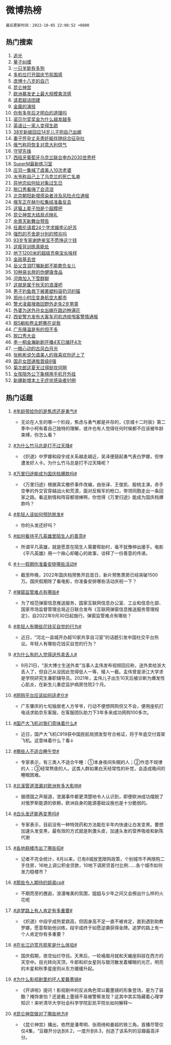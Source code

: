 # 微博热榜

`最后更新时间：2022-10-05 22:08:52 +0800`

## 热门搜索

1. [追光](https://m.weibo.cn/search?containerid=100103type%3D1%26t%3D10%26q%3D%23%E8%BF%BD%E5%85%89%23&stream_entry_id=51&isnewpage=1&extparam=seat%3D1%26filter_type%3Drealtimehot%26pos%3D0%26cate%3D10103%26dgr%3D0%26c_type%3D51%26display_time%3D1664978930%26pre_seqid%3D166497893086106503104&luicode=10000011&lfid=106003type%253D25%2526t%253D3%2526disable_hot%253D1%2526filter_type%253Drealtimehot)
1. [量子纠缠](https://m.weibo.cn/search?containerid=100103type%3D1%26t%3D10%26q%3D%23%E9%87%8F%E5%AD%90%E7%BA%A0%E7%BC%A0%23&stream_entry_id=31&isnewpage=1&extparam=seat%3D1%26filter_type%3Drealtimehot%26c_type%3D31%26cate%3D0%26flag%3D0%26realpos%3D1%26dgr%3D0%26pos%3D0%26q%3D%2523%25E9%2587%258F%25E5%25AD%2590%25E7%25BA%25A0%25E7%25BC%25A0%2523%26band_rank%3D1%26lcate%3D5001%26display_time%3D1664978930%26pre_seqid%3D166497893086106503104&luicode=10000011&lfid=106003type%253D25%2526t%253D3%2526disable_hot%253D1%2526filter_type%253Drealtimehot)
1. [一只羊能有多狗](https://m.weibo.cn/search?containerid=100103type%3D1%26t%3D10%26q%3D%23%E4%B8%80%E5%8F%AA%E7%BE%8A%E8%83%BD%E6%9C%89%E5%A4%9A%E7%8B%97%23&stream_entry_id=31&isnewpage=1&extparam=seat%3D1%26filter_type%3Drealtimehot%26c_type%3D31%26cate%3D0%26flag%3D16%26realpos%3D2%26dgr%3D0%26pos%3D1%26q%3D%2523%25E4%25B8%2580%25E5%258F%25AA%25E7%25BE%258A%25E8%2583%25BD%25E6%259C%2589%25E5%25A4%259A%25E7%258B%2597%2523%26band_rank%3D2%26lcate%3D5001%26display_time%3D1664978930%26pre_seqid%3D166497893086106503104&luicode=10000011&lfid=106003type%253D25%2526t%253D3%2526disable_hot%253D1%2526filter_type%253Drealtimehot)
1. [多机位打开国庆节氛围感](https://m.weibo.cn/search?containerid=100103type%3D1%26t%3D10%26q%3D%23%E5%A4%9A%E6%9C%BA%E4%BD%8D%E6%89%93%E5%BC%80%E5%9B%BD%E5%BA%86%E8%8A%82%E6%B0%9B%E5%9B%B4%E6%84%9F%23&stream_entry_id=31&isnewpage=1&extparam=seat%3D1%26filter_type%3Drealtimehot%26c_type%3D31%26cate%3D0%26flag%3D0%26realpos%3D3%26dgr%3D0%26pos%3D2%26q%3D%2523%25E5%25A4%259A%25E6%259C%25BA%25E4%25BD%258D%25E6%2589%2593%25E5%25BC%2580%25E5%259B%25BD%25E5%25BA%2586%25E8%258A%2582%25E6%25B0%259B%25E5%259B%25B4%25E6%2584%259F%2523%26band_rank%3D3%26lcate%3D5001%26display_time%3D1664978930%26pre_seqid%3D166497893086106503104&luicode=10000011&lfid=106003type%253D25%2526t%253D3%2526disable_hot%253D1%2526filter_type%253Drealtimehot)
1. [庞博十八岁的自己](https://m.weibo.cn/search?containerid=100103type%3D1%26t%3D10%26q%3D%23%E5%BA%9E%E5%8D%9A%E5%8D%81%E5%85%AB%E5%B2%81%E7%9A%84%E8%87%AA%E5%B7%B1%23&stream_entry_id=31&isnewpage=1&extparam=seat%3D1%26filter_type%3Drealtimehot%26c_type%3D31%26cate%3D0%26flag%3D1%26realpos%3D4%26dgr%3D0%26pos%3D3%26q%3D%2523%25E5%25BA%259E%25E5%258D%259A%25E5%258D%2581%25E5%2585%25AB%25E5%25B2%2581%25E7%259A%2584%25E8%2587%25AA%25E5%25B7%25B1%2523%26band_rank%3D4%26lcate%3D5001%26display_time%3D1664978930%26pre_seqid%3D166497893086106503104&luicode=10000011&lfid=106003type%253D25%2526t%253D3%2526disable_hot%253D1%2526filter_type%253Drealtimehot)
1. [昆仑神宫](https://m.weibo.cn/search?containerid=100103type%3D1%26t%3D10%26q%3D%E6%98%86%E4%BB%91%E7%A5%9E%E5%AE%AB&stream_entry_id=31&isnewpage=1&extparam=seat%3D1%26filter_type%3Drealtimehot%26c_type%3D31%26cate%3D0%26flag%3D1%26realpos%3D5%26dgr%3D0%26pos%3D4%26q%3D%25E6%2598%2586%25E4%25BB%2591%25E7%25A5%259E%25E5%25AE%25AB%26band_rank%3D5%26lcate%3D5001%26display_time%3D1664978930%26pre_seqid%3D166497893086106503104&luicode=10000011&lfid=106003type%253D25%2526t%253D3%2526disable_hot%253D1%2526filter_type%253Drealtimehot)
1. [欧洲暴发史上最大规模禽流感](https://m.weibo.cn/search?containerid=100103type%3D1%26t%3D10%26q%3D%23%E6%AC%A7%E6%B4%B2%E6%9A%B4%E5%8F%91%E5%8F%B2%E4%B8%8A%E6%9C%80%E5%A4%A7%E8%A7%84%E6%A8%A1%E7%A6%BD%E6%B5%81%E6%84%9F%23&stream_entry_id=31&isnewpage=1&extparam=seat%3D1%26filter_type%3Drealtimehot%26c_type%3D31%26cate%3D0%26flag%3D0%26realpos%3D6%26dgr%3D0%26pos%3D5%26q%3D%2523%25E6%25AC%25A7%25E6%25B4%25B2%25E6%259A%25B4%25E5%258F%2591%25E5%258F%25B2%25E4%25B8%258A%25E6%259C%2580%25E5%25A4%25A7%25E8%25A7%2584%25E6%25A8%25A1%25E7%25A6%25BD%25E6%25B5%2581%25E6%2584%259F%2523%26band_rank%3D6%26lcate%3D5001%26display_time%3D1664978930%26pre_seqid%3D166497893086106503104&luicode=10000011&lfid=106003type%253D25%2526t%253D3%2526disable_hot%253D1%2526filter_type%253Drealtimehot)
1. [请君超话团建](https://m.weibo.cn/search?containerid=100103type%3D1%26t%3D10%26q%3D%23%E8%AF%B7%E5%90%9B%E8%B6%85%E8%AF%9D%E5%9B%A2%E5%BB%BA%23&stream_entry_id=31&isnewpage=1&extparam=seat%3D1%26filter_type%3Drealtimehot%26c_type%3D31%26cate%3D0%26adid%3D167751%26dgr%3D0%26pos%3D6%26q%3D%2523%25E8%25AF%25B7%25E5%2590%259B%25E8%25B6%2585%25E8%25AF%259D%25E5%259B%25A2%25E5%25BB%25BA%2523%26band_rank%3D7%26lcate%3D5001%26display_time%3D1664978930%26pre_seqid%3D166497893086106503104&luicode=10000011&lfid=106003type%253D25%2526t%253D3%2526disable_hot%253D1%2526filter_type%253Drealtimehot)
1. [金晨的演技](https://m.weibo.cn/search?containerid=100103type%3D1%26t%3D10%26q%3D%23%E9%87%91%E6%99%A8%E7%9A%84%E6%BC%94%E6%8A%80%23&stream_entry_id=31&isnewpage=1&extparam=seat%3D1%26filter_type%3Drealtimehot%26c_type%3D31%26cate%3D0%26flag%3D0%26realpos%3D7%26dgr%3D0%26pos%3D7%26q%3D%2523%25E9%2587%2591%25E6%2599%25A8%25E7%259A%2584%25E6%25BC%2594%25E6%258A%2580%2523%26band_rank%3D7%26lcate%3D5001%26display_time%3D1664978930%26pre_seqid%3D166497893086106503104&luicode=10000011&lfid=106003type%253D25%2526t%253D3%2526disable_hot%253D1%2526filter_type%253Drealtimehot)
1. [你有多年后才明白的道理吗](https://m.weibo.cn/search?containerid=100103type%3D1%26t%3D10%26q%3D%23%E4%BD%A0%E6%9C%89%E5%A4%9A%E5%B9%B4%E5%90%8E%E6%89%8D%E6%98%8E%E7%99%BD%E7%9A%84%E9%81%93%E7%90%86%E5%90%97%23&stream_entry_id=31&isnewpage=1&extparam=seat%3D1%26filter_type%3Drealtimehot%26c_type%3D31%26cate%3D0%26flag%3D1%26realpos%3D8%26dgr%3D0%26pos%3D8%26q%3D%2523%25E4%25BD%25A0%25E6%259C%2589%25E5%25A4%259A%25E5%25B9%25B4%25E5%2590%258E%25E6%2589%258D%25E6%2598%258E%25E7%2599%25BD%25E7%259A%2584%25E9%2581%2593%25E7%2590%2586%25E5%2590%2597%2523%26band_rank%3D8%26lcate%3D5001%26display_time%3D1664978930%26pre_seqid%3D166497893086106503104&luicode=10000011&lfid=106003type%253D25%2526t%253D3%2526disable_hot%253D1%2526filter_type%253Drealtimehot)
1. [诺贝尔奖奖金为什么越发越多](https://m.weibo.cn/search?containerid=100103type%3D1%26t%3D10%26q%3D%23%E8%AF%BA%E8%B4%9D%E5%B0%94%E5%A5%96%E5%A5%96%E9%87%91%E4%B8%BA%E4%BB%80%E4%B9%88%E8%B6%8A%E5%8F%91%E8%B6%8A%E5%A4%9A%23&stream_entry_id=31&isnewpage=1&extparam=seat%3D1%26filter_type%3Drealtimehot%26c_type%3D31%26cate%3D0%26flag%3D0%26realpos%3D9%26dgr%3D0%26pos%3D9%26q%3D%2523%25E8%25AF%25BA%25E8%25B4%259D%25E5%25B0%2594%25E5%25A5%2596%25E5%25A5%2596%25E9%2587%2591%25E4%25B8%25BA%25E4%25BB%2580%25E4%25B9%2588%25E8%25B6%258A%25E5%258F%2591%25E8%25B6%258A%25E5%25A4%259A%2523%26band_rank%3D9%26lcate%3D5001%26display_time%3D1664978930%26pre_seqid%3D166497893086106503104&luicode=10000011&lfid=106003type%253D25%2526t%253D3%2526disable_hot%253D1%2526filter_type%253Drealtimehot)
1. [英语让一家人变得生疏](https://m.weibo.cn/search?containerid=100103type%3D1%26t%3D10%26q%3D%23%E8%8B%B1%E8%AF%AD%E8%AE%A9%E4%B8%80%E5%AE%B6%E4%BA%BA%E5%8F%98%E5%BE%97%E7%94%9F%E7%96%8F%23&stream_entry_id=31&isnewpage=1&extparam=seat%3D1%26filter_type%3Drealtimehot%26c_type%3D31%26cate%3D0%26flag%3D0%26realpos%3D10%26dgr%3D0%26pos%3D10%26q%3D%2523%25E8%258B%25B1%25E8%25AF%25AD%25E8%25AE%25A9%25E4%25B8%2580%25E5%25AE%25B6%25E4%25BA%25BA%25E5%258F%2598%25E5%25BE%2597%25E7%2594%259F%25E7%2596%258F%2523%26band_rank%3D10%26lcate%3D5001%26display_time%3D1664978930%26pre_seqid%3D166497893086106503104&luicode=10000011&lfid=106003type%253D25%2526t%253D3%2526disable_hot%253D1%2526filter_type%253Drealtimehot)
1. [38岁新娘回应14岁儿子抱自己出嫁](https://m.weibo.cn/search?containerid=100103type%3D1%26t%3D10%26q%3D%2338%E5%B2%81%E6%96%B0%E5%A8%98%E5%9B%9E%E5%BA%9414%E5%B2%81%E5%84%BF%E5%AD%90%E6%8A%B1%E8%87%AA%E5%B7%B1%E5%87%BA%E5%AB%81%23&stream_entry_id=31&isnewpage=1&extparam=seat%3D1%26filter_type%3Drealtimehot%26c_type%3D31%26cate%3D0%26flag%3D1%26realpos%3D11%26dgr%3D0%26pos%3D11%26q%3D%252338%25E5%25B2%2581%25E6%2596%25B0%25E5%25A8%2598%25E5%259B%259E%25E5%25BA%259414%25E5%25B2%2581%25E5%2584%25BF%25E5%25AD%2590%25E6%258A%25B1%25E8%2587%25AA%25E5%25B7%25B1%25E5%2587%25BA%25E5%25AB%2581%2523%26band_rank%3D11%26lcate%3D5001%26display_time%3D1664978930%26pre_seqid%3D166497893086106503104&luicode=10000011&lfid=106003type%253D25%2526t%253D3%2526disable_hot%253D1%2526filter_type%253Drealtimehot)
1. [妻子怀孕丈夫患妊娠伴随综合征孕吐](https://m.weibo.cn/search?containerid=100103type%3D1%26t%3D10%26q%3D%23%E5%A6%BB%E5%AD%90%E6%80%80%E5%AD%95%E4%B8%88%E5%A4%AB%E6%82%A3%E5%A6%8A%E5%A8%A0%E4%BC%B4%E9%9A%8F%E7%BB%BC%E5%90%88%E5%BE%81%E5%AD%95%E5%90%90%23&stream_entry_id=31&isnewpage=1&extparam=seat%3D1%26filter_type%3Drealtimehot%26c_type%3D31%26cate%3D0%26flag%3D0%26realpos%3D12%26dgr%3D0%26pos%3D12%26q%3D%2523%25E5%25A6%25BB%25E5%25AD%2590%25E6%2580%2580%25E5%25AD%2595%25E4%25B8%2588%25E5%25A4%25AB%25E6%2582%25A3%25E5%25A6%258A%25E5%25A8%25A0%25E4%25BC%25B4%25E9%259A%258F%25E7%25BB%25BC%25E5%2590%2588%25E5%25BE%2581%25E5%25AD%2595%25E5%2590%2590%2523%26band_rank%3D12%26lcate%3D5001%26display_time%3D1664978930%26pre_seqid%3D166497893086106503104&luicode=10000011&lfid=106003type%253D25%2526t%253D3%2526disable_hot%253D1%2526filter_type%253Drealtimehot)
1. [俄气称将恢复对意大利供气](https://m.weibo.cn/search?containerid=100103type%3D1%26t%3D10%26q%3D%23%E4%BF%84%E6%B0%94%E7%A7%B0%E5%B0%86%E6%81%A2%E5%A4%8D%E5%AF%B9%E6%84%8F%E5%A4%A7%E5%88%A9%E4%BE%9B%E6%B0%94%23&stream_entry_id=31&isnewpage=1&extparam=seat%3D1%26filter_type%3Drealtimehot%26c_type%3D31%26cate%3D0%26flag%3D1%26realpos%3D13%26dgr%3D0%26pos%3D13%26q%3D%2523%25E4%25BF%2584%25E6%25B0%2594%25E7%25A7%25B0%25E5%25B0%2586%25E6%2581%25A2%25E5%25A4%258D%25E5%25AF%25B9%25E6%2584%258F%25E5%25A4%25A7%25E5%2588%25A9%25E4%25BE%259B%25E6%25B0%2594%2523%26band_rank%3D13%26lcate%3D5001%26display_time%3D1664978930%26pre_seqid%3D166497893086106503104&luicode=10000011&lfid=106003type%253D25%2526t%253D3%2526disable_hot%253D1%2526filter_type%253Drealtimehot)
1. [守望先锋](https://m.weibo.cn/search?containerid=100103type%3D1%26t%3D10%26q%3D%23%E5%AE%88%E6%9C%9B%E5%85%88%E9%94%8B%23&stream_entry_id=31&isnewpage=1&extparam=seat%3D1%26filter_type%3Drealtimehot%26c_type%3D31%26cate%3D0%26flag%3D1%26realpos%3D14%26dgr%3D0%26pos%3D14%26q%3D%2523%25E5%25AE%2588%25E6%259C%259B%25E5%2585%2588%25E9%2594%258B%2523%26band_rank%3D14%26lcate%3D5001%26display_time%3D1664978930%26pre_seqid%3D166497893086106503104&luicode=10000011&lfid=106003type%253D25%2526t%253D3%2526disable_hot%253D1%2526filter_type%253Drealtimehot)
1. [西班牙葡萄牙乌克兰联合申办2030世界杯](https://m.weibo.cn/search?containerid=100103type%3D1%26t%3D10%26q%3D%23%E8%A5%BF%E7%8F%AD%E7%89%99%E8%91%A1%E8%90%84%E7%89%99%E4%B9%8C%E5%85%8B%E5%85%B0%E8%81%94%E5%90%88%E7%94%B3%E5%8A%9E2030%E4%B8%96%E7%95%8C%E6%9D%AF%23&stream_entry_id=31&isnewpage=1&extparam=seat%3D1%26filter_type%3Drealtimehot%26c_type%3D31%26cate%3D0%26flag%3D1%26realpos%3D15%26dgr%3D0%26pos%3D15%26q%3D%2523%25E8%25A5%25BF%25E7%258F%25AD%25E7%2589%2599%25E8%2591%25A1%25E8%2590%2584%25E7%2589%2599%25E4%25B9%258C%25E5%2585%258B%25E5%2585%25B0%25E8%2581%2594%25E5%2590%2588%25E7%2594%25B3%25E5%258A%259E2030%25E4%25B8%2596%25E7%2595%258C%25E6%259D%25AF%2523%26band_rank%3D15%26lcate%3D5001%26display_time%3D1664978930%26pre_seqid%3D166497893086106503104&luicode=10000011&lfid=106003type%253D25%2526t%253D3%2526disable_hot%253D1%2526filter_type%253Drealtimehot)
1. [SuperM最新练习室](https://m.weibo.cn/search?containerid=100103type%3D1%26t%3D10%26q%3D%23SuperM%E6%9C%80%E6%96%B0%E7%BB%83%E4%B9%A0%E5%AE%A4%23&stream_entry_id=31&isnewpage=1&extparam=seat%3D1%26filter_type%3Drealtimehot%26c_type%3D31%26cate%3D0%26flag%3D0%26realpos%3D16%26dgr%3D0%26pos%3D16%26q%3D%2523SuperM%25E6%259C%2580%25E6%2596%25B0%25E7%25BB%2583%25E4%25B9%25A0%25E5%25AE%25A4%2523%26band_rank%3D16%26lcate%3D5001%26display_time%3D1664978930%26pre_seqid%3D166497893086106503104&luicode=10000011&lfid=106003type%253D25%2526t%253D3%2526disable_hot%253D1%2526filter_type%253Drealtimehot)
1. [庄羽一集喊了虞美人10次老婆](https://m.weibo.cn/search?containerid=100103type%3D1%26t%3D10%26q%3D%23%E5%BA%84%E7%BE%BD%E4%B8%80%E9%9B%86%E5%96%8A%E4%BA%86%E8%99%9E%E7%BE%8E%E4%BA%BA10%E6%AC%A1%E8%80%81%E5%A9%86%23&stream_entry_id=31&isnewpage=1&extparam=seat%3D1%26filter_type%3Drealtimehot%26c_type%3D31%26cate%3D0%26flag%3D1%26realpos%3D17%26dgr%3D0%26pos%3D17%26q%3D%2523%25E5%25BA%2584%25E7%25BE%25BD%25E4%25B8%2580%25E9%259B%2586%25E5%2596%258A%25E4%25BA%2586%25E8%2599%259E%25E7%25BE%258E%25E4%25BA%25BA10%25E6%25AC%25A1%25E8%2580%2581%25E5%25A9%2586%2523%26band_rank%3D17%26lcate%3D5001%26display_time%3D1664978930%26pre_seqid%3D166497893086106503104&luicode=10000011&lfid=106003type%253D25%2526t%253D3%2526disable_hot%253D1%2526filter_type%253Drealtimehot)
1. [水爷称自己上了乌克兰的死亡名单](https://m.weibo.cn/search?containerid=100103type%3D1%26t%3D10%26q%3D%23%E6%B0%B4%E7%88%B7%E7%A7%B0%E8%87%AA%E5%B7%B1%E4%B8%8A%E4%BA%86%E4%B9%8C%E5%85%8B%E5%85%B0%E7%9A%84%E6%AD%BB%E4%BA%A1%E5%90%8D%E5%8D%95%23&stream_entry_id=31&isnewpage=1&extparam=seat%3D1%26filter_type%3Drealtimehot%26c_type%3D31%26cate%3D0%26flag%3D0%26realpos%3D18%26dgr%3D0%26pos%3D18%26q%3D%2523%25E6%25B0%25B4%25E7%2588%25B7%25E7%25A7%25B0%25E8%2587%25AA%25E5%25B7%25B1%25E4%25B8%258A%25E4%25BA%2586%25E4%25B9%258C%25E5%2585%258B%25E5%2585%25B0%25E7%259A%2584%25E6%25AD%25BB%25E4%25BA%25A1%25E5%2590%258D%25E5%258D%2595%2523%26band_rank%3D18%26lcate%3D5001%26display_time%3D1664978930%26pre_seqid%3D166497893086106503104&luicode=10000011&lfid=106003type%253D25%2526t%253D3%2526disable_hot%253D1%2526filter_type%253Drealtimehot)
1. [异地恋如何给对象过生日](https://m.weibo.cn/search?containerid=100103type%3D1%26t%3D10%26q%3D%23%E5%BC%82%E5%9C%B0%E6%81%8B%E5%A6%82%E4%BD%95%E7%BB%99%E5%AF%B9%E8%B1%A1%E8%BF%87%E7%94%9F%E6%97%A5%23&stream_entry_id=31&isnewpage=1&extparam=seat%3D1%26filter_type%3Drealtimehot%26c_type%3D31%26cate%3D0%26flag%3D0%26realpos%3D19%26dgr%3D0%26pos%3D19%26q%3D%2523%25E5%25BC%2582%25E5%259C%25B0%25E6%2581%258B%25E5%25A6%2582%25E4%25BD%2595%25E7%25BB%2599%25E5%25AF%25B9%25E8%25B1%25A1%25E8%25BF%2587%25E7%2594%259F%25E6%2597%25A5%2523%26band_rank%3D19%26lcate%3D5001%26display_time%3D1664978930%26pre_seqid%3D166497893086106503104&luicode=10000011&lfid=106003type%253D25%2526t%253D3%2526disable_hot%253D1%2526filter_type%253Drealtimehot)
1. [脱口秀看嗨了会流泪](https://m.weibo.cn/search?containerid=100103type%3D1%26t%3D10%26q%3D%23%E8%84%B1%E5%8F%A3%E7%A7%80%E7%9C%8B%E5%97%A8%E4%BA%86%E4%BC%9A%E6%B5%81%E6%B3%AA%23&stream_entry_id=31&isnewpage=1&extparam=seat%3D1%26filter_type%3Drealtimehot%26c_type%3D31%26cate%3D0%26flag%3D1%26realpos%3D20%26dgr%3D0%26pos%3D20%26q%3D%2523%25E8%2584%25B1%25E5%258F%25A3%25E7%25A7%2580%25E7%259C%258B%25E5%2597%25A8%25E4%25BA%2586%25E4%25BC%259A%25E6%25B5%2581%25E6%25B3%25AA%2523%26band_rank%3D20%26lcate%3D5001%26display_time%3D1664978930%26pre_seqid%3D166497893086106503104&luicode=10000011&lfid=106003type%253D25%2526t%253D3%2526disable_hot%253D1%2526filter_type%253Drealtimehot)
1. [北京朝阳新增感染者涉及风险点位通报](https://m.weibo.cn/search?containerid=100103type%3D1%26t%3D10%26q%3D%23%E5%8C%97%E4%BA%AC%E6%9C%9D%E9%98%B3%E6%96%B0%E5%A2%9E%E6%84%9F%E6%9F%93%E8%80%85%E6%B6%89%E5%8F%8A%E9%A3%8E%E9%99%A9%E7%82%B9%E4%BD%8D%E9%80%9A%E6%8A%A5%23&stream_entry_id=31&isnewpage=1&extparam=seat%3D1%26filter_type%3Drealtimehot%26c_type%3D31%26cate%3D0%26flag%3D1%26realpos%3D21%26dgr%3D0%26pos%3D21%26q%3D%2523%25E5%258C%2597%25E4%25BA%25AC%25E6%259C%259D%25E9%2598%25B3%25E6%2596%25B0%25E5%25A2%259E%25E6%2584%259F%25E6%259F%2593%25E8%2580%2585%25E6%25B6%2589%25E5%258F%258A%25E9%25A3%258E%25E9%2599%25A9%25E7%2582%25B9%25E4%25BD%258D%25E9%2580%259A%25E6%258A%25A5%2523%26band_rank%3D21%26lcate%3D5001%26display_time%3D1664978930%26pre_seqid%3D166497893086106503104&luicode=10000011&lfid=106003type%253D25%2526t%253D3%2526disable_hot%253D1%2526filter_type%253Drealtimehot)
1. [俄军正在赫尔松集结准备反击](https://m.weibo.cn/search?containerid=100103type%3D1%26t%3D10%26q%3D%23%E4%BF%84%E5%86%9B%E6%AD%A3%E5%9C%A8%E8%B5%AB%E5%B0%94%E6%9D%BE%E9%9B%86%E7%BB%93%E5%87%86%E5%A4%87%E5%8F%8D%E5%87%BB%23&stream_entry_id=31&isnewpage=1&extparam=seat%3D1%26filter_type%3Drealtimehot%26c_type%3D31%26cate%3D0%26flag%3D1%26realpos%3D22%26dgr%3D0%26pos%3D22%26q%3D%2523%25E4%25BF%2584%25E5%2586%259B%25E6%25AD%25A3%25E5%259C%25A8%25E8%25B5%25AB%25E5%25B0%2594%25E6%259D%25BE%25E9%259B%2586%25E7%25BB%2593%25E5%2587%2586%25E5%25A4%2587%25E5%258F%258D%25E5%2587%25BB%2523%26band_rank%3D22%26lcate%3D5001%26display_time%3D1664978930%26pre_seqid%3D166497893086106503104&luicode=10000011&lfid=106003type%253D25%2526t%253D3%2526disable_hot%253D1%2526filter_type%253Drealtimehot)
1. [这猫上辈子怕是个超模吧](https://m.weibo.cn/search?containerid=100103type%3D1%26t%3D10%26q%3D%23%E8%BF%99%E7%8C%AB%E4%B8%8A%E8%BE%88%E5%AD%90%E6%80%95%E6%98%AF%E4%B8%AA%E8%B6%85%E6%A8%A1%E5%90%A7%23&stream_entry_id=31&isnewpage=1&extparam=seat%3D1%26filter_type%3Drealtimehot%26c_type%3D31%26cate%3D0%26flag%3D0%26realpos%3D23%26dgr%3D0%26pos%3D23%26q%3D%2523%25E8%25BF%2599%25E7%258C%25AB%25E4%25B8%258A%25E8%25BE%2588%25E5%25AD%2590%25E6%2580%2595%25E6%2598%25AF%25E4%25B8%25AA%25E8%25B6%2585%25E6%25A8%25A1%25E5%2590%25A7%2523%26band_rank%3D23%26lcate%3D5001%26display_time%3D1664978930%26pre_seqid%3D166497893086106503104&luicode=10000011&lfid=106003type%253D25%2526t%253D3%2526disable_hot%253D1%2526filter_type%253Drealtimehot)
1. [昆仑神宫大结局点映礼](https://m.weibo.cn/search?containerid=100103type%3D1%26t%3D10%26q%3D%23%E6%98%86%E4%BB%91%E7%A5%9E%E5%AE%AB%E5%A4%A7%E7%BB%93%E5%B1%80%E7%82%B9%E6%98%A0%E7%A4%BC%23&stream_entry_id=31&isnewpage=1&extparam=seat%3D1%26filter_type%3Drealtimehot%26c_type%3D31%26cate%3D0%26flag%3D1%26realpos%3D24%26dgr%3D0%26pos%3D24%26q%3D%2523%25E6%2598%2586%25E4%25BB%2591%25E7%25A5%259E%25E5%25AE%25AB%25E5%25A4%25A7%25E7%25BB%2593%25E5%25B1%2580%25E7%2582%25B9%25E6%2598%25A0%25E7%25A4%25BC%2523%26band_rank%3D24%26lcate%3D5001%26display_time%3D1664978930%26pre_seqid%3D166497893086106503104&luicode=10000011&lfid=106003type%253D25%2526t%253D3%2526disable_hot%253D1%2526filter_type%253Drealtimehot)
1. [余景天新舞台预告](https://m.weibo.cn/search?containerid=100103type%3D1%26t%3D10%26q%3D%23%E4%BD%99%E6%99%AF%E5%A4%A9%E6%96%B0%E8%88%9E%E5%8F%B0%E9%A2%84%E5%91%8A%23&stream_entry_id=31&isnewpage=1&extparam=seat%3D1%26filter_type%3Drealtimehot%26c_type%3D31%26cate%3D0%26flag%3D1%26realpos%3D25%26dgr%3D0%26pos%3D25%26q%3D%2523%25E4%25BD%2599%25E6%2599%25AF%25E5%25A4%25A9%25E6%2596%25B0%25E8%2588%259E%25E5%258F%25B0%25E9%25A2%2584%25E5%2591%258A%2523%26band_rank%3D25%26lcate%3D5001%26display_time%3D1664978930%26pre_seqid%3D166497893086106503104&luicode=10000011&lfid=106003type%253D25%2526t%253D3%2526disable_hot%253D1%2526filter_type%253Drealtimehot)
1. [任嘉伦请君24个字求婚李沁好苏](https://m.weibo.cn/search?containerid=100103type%3D1%26t%3D10%26q%3D%23%E4%BB%BB%E5%98%89%E4%BC%A6%E8%AF%B7%E5%90%9B24%E4%B8%AA%E5%AD%97%E6%B1%82%E5%A9%9A%E6%9D%8E%E6%B2%81%E5%A5%BD%E8%8B%8F%23&stream_entry_id=31&isnewpage=1&extparam=seat%3D1%26filter_type%3Drealtimehot%26c_type%3D31%26cate%3D0%26flag%3D0%26realpos%3D26%26dgr%3D0%26pos%3D26%26q%3D%2523%25E4%25BB%25BB%25E5%2598%2589%25E4%25BC%25A6%25E8%25AF%25B7%25E5%2590%259B24%25E4%25B8%25AA%25E5%25AD%2597%25E6%25B1%2582%25E5%25A9%259A%25E6%259D%258E%25E6%25B2%2581%25E5%25A5%25BD%25E8%258B%258F%2523%26band_rank%3D26%26lcate%3D5001%26display_time%3D1664978930%26pre_seqid%3D166497893086106503104&luicode=10000011&lfid=106003type%253D25%2526t%253D3%2526disable_hot%253D1%2526filter_type%253Drealtimehot)
1. [强烈的不舍是分别的预兆吗](https://m.weibo.cn/search?containerid=100103type%3D1%26t%3D10%26q%3D%23%E5%BC%BA%E7%83%88%E7%9A%84%E4%B8%8D%E8%88%8D%E6%98%AF%E5%88%86%E5%88%AB%E7%9A%84%E9%A2%84%E5%85%86%E5%90%97%23&stream_entry_id=31&isnewpage=1&extparam=seat%3D1%26filter_type%3Drealtimehot%26c_type%3D31%26cate%3D0%26flag%3D1%26realpos%3D27%26dgr%3D0%26pos%3D27%26q%3D%2523%25E5%25BC%25BA%25E7%2583%2588%25E7%259A%2584%25E4%25B8%258D%25E8%2588%258D%25E6%2598%25AF%25E5%2588%2586%25E5%2588%25AB%25E7%259A%2584%25E9%25A2%2584%25E5%2585%2586%25E5%2590%2597%2523%26band_rank%3D27%26lcate%3D5001%26display_time%3D1664978930%26pre_seqid%3D166497893086106503104&luicode=10000011&lfid=106003type%253D25%2526t%253D3%2526disable_hot%253D1%2526filter_type%253Drealtimehot)
1. [93岁专家谢绝鉴宝不愿挣这个钱](https://m.weibo.cn/search?containerid=100103type%3D1%26t%3D10%26q%3D%2393%E5%B2%81%E4%B8%93%E5%AE%B6%E8%B0%A2%E7%BB%9D%E9%89%B4%E5%AE%9D%E4%B8%8D%E6%84%BF%E6%8C%A3%E8%BF%99%E4%B8%AA%E9%92%B1%23&stream_entry_id=31&isnewpage=1&extparam=seat%3D1%26filter_type%3Drealtimehot%26c_type%3D31%26cate%3D0%26flag%3D0%26realpos%3D28%26dgr%3D0%26pos%3D28%26q%3D%252393%25E5%25B2%2581%25E4%25B8%2593%25E5%25AE%25B6%25E8%25B0%25A2%25E7%25BB%259D%25E9%2589%25B4%25E5%25AE%259D%25E4%25B8%258D%25E6%2584%25BF%25E6%258C%25A3%25E8%25BF%2599%25E4%25B8%25AA%25E9%2592%25B1%2523%26band_rank%3D28%26lcate%3D5001%26display_time%3D1664978930%26pre_seqid%3D166497893086106503104&luicode=10000011&lfid=106003type%253D25%2526t%253D3%2526disable_hot%253D1%2526filter_type%253Drealtimehot)
1. [这瘦背训练真能处](https://m.weibo.cn/search?containerid=100103type%3D1%26t%3D10%26q%3D%23%E8%BF%99%E7%98%A6%E8%83%8C%E8%AE%AD%E7%BB%83%E7%9C%9F%E8%83%BD%E5%A4%84%23&stream_entry_id=31&isnewpage=1&extparam=seat%3D1%26filter_type%3Drealtimehot%26c_type%3D31%26cate%3D0%26flag%3D0%26realpos%3D29%26dgr%3D0%26pos%3D29%26q%3D%2523%25E8%25BF%2599%25E7%2598%25A6%25E8%2583%258C%25E8%25AE%25AD%25E7%25BB%2583%25E7%259C%259F%25E8%2583%25BD%25E5%25A4%2584%2523%26band_rank%3D29%26lcate%3D5001%26display_time%3D1664978930%26pre_seqid%3D166497893086106503104&luicode=10000011&lfid=106003type%253D25%2526t%253D3%2526disable_hot%253D1%2526filter_type%253Drealtimehot)
1. [地下1200米的超级充电宝长啥样](https://m.weibo.cn/search?containerid=100103type%3D1%26t%3D10%26q%3D%23%E5%9C%B0%E4%B8%8B1200%E7%B1%B3%E7%9A%84%E8%B6%85%E7%BA%A7%E5%85%85%E7%94%B5%E5%AE%9D%E9%95%BF%E5%95%A5%E6%A0%B7%23&stream_entry_id=31&isnewpage=1&extparam=seat%3D1%26filter_type%3Drealtimehot%26c_type%3D31%26cate%3D0%26flag%3D0%26realpos%3D30%26dgr%3D0%26pos%3D30%26q%3D%2523%25E5%259C%25B0%25E4%25B8%258B1200%25E7%25B1%25B3%25E7%259A%2584%25E8%25B6%2585%25E7%25BA%25A7%25E5%2585%2585%25E7%2594%25B5%25E5%25AE%259D%25E9%2595%25BF%25E5%2595%25A5%25E6%25A0%25B7%2523%26band_rank%3D30%26lcate%3D5001%26display_time%3D1664978930%26pre_seqid%3D166497893086106503104&luicode=10000011&lfid=106003type%253D25%2526t%253D3%2526disable_hot%253D1%2526filter_type%253Drealtimehot)
1. [金政基去世](https://m.weibo.cn/search?containerid=100103type%3D1%26t%3D10%26q%3D%23%E9%87%91%E6%94%BF%E5%9F%BA%E5%8E%BB%E4%B8%96%23&stream_entry_id=31&isnewpage=1&extparam=seat%3D1%26filter_type%3Drealtimehot%26c_type%3D31%26cate%3D0%26flag%3D0%26realpos%3D31%26dgr%3D0%26pos%3D31%26q%3D%2523%25E9%2587%2591%25E6%2594%25BF%25E5%259F%25BA%25E5%258E%25BB%25E4%25B8%2596%2523%26band_rank%3D31%26lcate%3D5001%26display_time%3D1664978930%26pre_seqid%3D166497893086106503104&luicode=10000011&lfid=106003type%253D25%2526t%253D3%2526disable_hot%253D1%2526filter_type%253Drealtimehot)
1. [岳父含泪叮嘱新郎不能欺负女儿](https://m.weibo.cn/search?containerid=100103type%3D1%26t%3D10%26q%3D%23%E5%B2%B3%E7%88%B6%E5%90%AB%E6%B3%AA%E5%8F%AE%E5%98%B1%E6%96%B0%E9%83%8E%E4%B8%8D%E8%83%BD%E6%AC%BA%E8%B4%9F%E5%A5%B3%E5%84%BF%23&stream_entry_id=31&isnewpage=1&extparam=seat%3D1%26filter_type%3Drealtimehot%26c_type%3D31%26cate%3D0%26flag%3D0%26realpos%3D32%26dgr%3D0%26pos%3D32%26q%3D%2523%25E5%25B2%25B3%25E7%2588%25B6%25E5%2590%25AB%25E6%25B3%25AA%25E5%258F%25AE%25E5%2598%25B1%25E6%2596%25B0%25E9%2583%258E%25E4%25B8%258D%25E8%2583%25BD%25E6%25AC%25BA%25E8%25B4%259F%25E5%25A5%25B3%25E5%2584%25BF%2523%26band_rank%3D32%26lcate%3D5001%26display_time%3D1664978930%26pre_seqid%3D166497893086106503104&luicode=10000011&lfid=106003type%253D25%2526t%253D3%2526disable_hot%253D1%2526filter_type%253Drealtimehot)
1. [10种易长胖的伪健康食品](https://m.weibo.cn/search?containerid=100103type%3D1%26t%3D10%26q%3D%2310%E7%A7%8D%E6%98%93%E9%95%BF%E8%83%96%E7%9A%84%E4%BC%AA%E5%81%A5%E5%BA%B7%E9%A3%9F%E5%93%81%23&stream_entry_id=31&isnewpage=1&extparam=seat%3D1%26filter_type%3Drealtimehot%26c_type%3D31%26cate%3D0%26flag%3D0%26realpos%3D33%26dgr%3D0%26pos%3D33%26q%3D%252310%25E7%25A7%258D%25E6%2598%2593%25E9%2595%25BF%25E8%2583%2596%25E7%259A%2584%25E4%25BC%25AA%25E5%2581%25A5%25E5%25BA%25B7%25E9%25A3%259F%25E5%2593%2581%2523%26band_rank%3D33%26lcate%3D5001%26display_time%3D1664978930%26pre_seqid%3D166497893086106503104&luicode=10000011&lfid=106003type%253D25%2526t%253D3%2526disable_hot%253D1%2526filter_type%253Drealtimehot)
1. [河南加入下雪群聊](https://m.weibo.cn/search?containerid=100103type%3D1%26t%3D10%26q%3D%23%E6%B2%B3%E5%8D%97%E5%8A%A0%E5%85%A5%E4%B8%8B%E9%9B%AA%E7%BE%A4%E8%81%8A%23&stream_entry_id=31&isnewpage=1&extparam=seat%3D1%26filter_type%3Drealtimehot%26c_type%3D31%26cate%3D0%26flag%3D0%26realpos%3D34%26dgr%3D0%26pos%3D34%26q%3D%2523%25E6%25B2%25B3%25E5%258D%2597%25E5%258A%25A0%25E5%2585%25A5%25E4%25B8%258B%25E9%259B%25AA%25E7%25BE%25A4%25E8%2581%258A%2523%26band_rank%3D34%26lcate%3D5001%26display_time%3D1664978930%26pre_seqid%3D166497893086106503104&luicode=10000011&lfid=106003type%253D25%2526t%253D3%2526disable_hot%253D1%2526filter_type%253Drealtimehot)
1. [这就是属于秋天的浪漫吧](https://m.weibo.cn/search?containerid=100103type%3D1%26t%3D10%26q%3D%23%E8%BF%99%E5%B0%B1%E6%98%AF%E5%B1%9E%E4%BA%8E%E7%A7%8B%E5%A4%A9%E7%9A%84%E6%B5%AA%E6%BC%AB%E5%90%A7%23&stream_entry_id=31&isnewpage=1&extparam=seat%3D1%26filter_type%3Drealtimehot%26c_type%3D31%26cate%3D0%26flag%3D1%26realpos%3D35%26dgr%3D0%26pos%3D35%26q%3D%2523%25E8%25BF%2599%25E5%25B0%25B1%25E6%2598%25AF%25E5%25B1%259E%25E4%25BA%258E%25E7%25A7%258B%25E5%25A4%25A9%25E7%259A%2584%25E6%25B5%25AA%25E6%25BC%25AB%25E5%2590%25A7%2523%26band_rank%3D35%26lcate%3D5001%26display_time%3D1664978930%26pre_seqid%3D166497893086106503104&luicode=10000011&lfid=106003type%253D25%2526t%253D3%2526disable_hot%253D1%2526filter_type%253Drealtimehot)
1. [男子钓鱼救下被裹塑料袋扔河的猫](https://m.weibo.cn/search?containerid=100103type%3D1%26t%3D10%26q%3D%23%E7%94%B7%E5%AD%90%E9%92%93%E9%B1%BC%E6%95%91%E4%B8%8B%E8%A2%AB%E8%A3%B9%E5%A1%91%E6%96%99%E8%A2%8B%E6%89%94%E6%B2%B3%E7%9A%84%E7%8C%AB%23&stream_entry_id=31&isnewpage=1&extparam=seat%3D1%26filter_type%3Drealtimehot%26c_type%3D31%26cate%3D0%26flag%3D0%26realpos%3D36%26dgr%3D0%26pos%3D36%26q%3D%2523%25E7%2594%25B7%25E5%25AD%2590%25E9%2592%2593%25E9%25B1%25BC%25E6%2595%2591%25E4%25B8%258B%25E8%25A2%25AB%25E8%25A3%25B9%25E5%25A1%2591%25E6%2596%2599%25E8%25A2%258B%25E6%2589%2594%25E6%25B2%25B3%25E7%259A%2584%25E7%258C%25AB%2523%26band_rank%3D36%26lcate%3D5001%26display_time%3D1664978930%26pre_seqid%3D166497893086106503104&luicode=10000011&lfid=106003type%253D25%2526t%253D3%2526disable_hot%253D1%2526filter_type%253Drealtimehot)
1. [郑州小村庄变身航空大都市](https://m.weibo.cn/search?containerid=100103type%3D1%26t%3D10%26q%3D%23%E9%83%91%E5%B7%9E%E5%B0%8F%E6%9D%91%E5%BA%84%E5%8F%98%E8%BA%AB%E8%88%AA%E7%A9%BA%E5%A4%A7%E9%83%BD%E5%B8%82%23&stream_entry_id=31&isnewpage=1&extparam=seat%3D1%26filter_type%3Drealtimehot%26c_type%3D31%26cate%3D0%26flag%3D1%26realpos%3D37%26dgr%3D0%26pos%3D37%26q%3D%2523%25E9%2583%2591%25E5%25B7%259E%25E5%25B0%258F%25E6%259D%2591%25E5%25BA%2584%25E5%258F%2598%25E8%25BA%25AB%25E8%2588%25AA%25E7%25A9%25BA%25E5%25A4%25A7%25E9%2583%25BD%25E5%25B8%2582%2523%26band_rank%3D37%26lcate%3D5001%26display_time%3D1664978930%26pre_seqid%3D166497893086106503104&luicode=10000011&lfid=106003type%253D25%2526t%253D3%2526disable_hot%253D1%2526filter_type%253Drealtimehot)
1. [警犬凌晨搜救回野外走失2岁男童](https://m.weibo.cn/search?containerid=100103type%3D1%26t%3D10%26q%3D%23%E8%AD%A6%E7%8A%AC%E5%87%8C%E6%99%A8%E6%90%9C%E6%95%91%E5%9B%9E%E9%87%8E%E5%A4%96%E8%B5%B0%E5%A4%B12%E5%B2%81%E7%94%B7%E7%AB%A5%23&stream_entry_id=31&isnewpage=1&extparam=seat%3D1%26filter_type%3Drealtimehot%26c_type%3D31%26cate%3D0%26flag%3D1%26realpos%3D38%26dgr%3D0%26pos%3D38%26q%3D%2523%25E8%25AD%25A6%25E7%258A%25AC%25E5%2587%258C%25E6%2599%25A8%25E6%2590%259C%25E6%2595%2591%25E5%259B%259E%25E9%2587%258E%25E5%25A4%2596%25E8%25B5%25B0%25E5%25A4%25B12%25E5%25B2%2581%25E7%2594%25B7%25E7%25AB%25A5%2523%26band_rank%3D38%26lcate%3D5001%26display_time%3D1664978930%26pre_seqid%3D166497893086106503104&luicode=10000011&lfid=106003type%253D25%2526t%253D3%2526disable_hot%253D1%2526filter_type%253Drealtimehot)
1. [外婆为送外孙女出嫁在路边种满花](https://m.weibo.cn/search?containerid=100103type%3D1%26t%3D10%26q%3D%23%E5%A4%96%E5%A9%86%E4%B8%BA%E9%80%81%E5%A4%96%E5%AD%99%E5%A5%B3%E5%87%BA%E5%AB%81%E5%9C%A8%E8%B7%AF%E8%BE%B9%E7%A7%8D%E6%BB%A1%E8%8A%B1%23&stream_entry_id=31&isnewpage=1&extparam=seat%3D1%26filter_type%3Drealtimehot%26c_type%3D31%26cate%3D0%26flag%3D0%26realpos%3D39%26dgr%3D0%26pos%3D39%26q%3D%2523%25E5%25A4%2596%25E5%25A9%2586%25E4%25B8%25BA%25E9%2580%2581%25E5%25A4%2596%25E5%25AD%2599%25E5%25A5%25B3%25E5%2587%25BA%25E5%25AB%2581%25E5%259C%25A8%25E8%25B7%25AF%25E8%25BE%25B9%25E7%25A7%258D%25E6%25BB%25A1%25E8%258A%25B1%2523%26band_rank%3D39%26lcate%3D5001%26display_time%3D1664978930%26pre_seqid%3D166497893086106503104&luicode=10000011&lfid=106003type%253D25%2526t%253D3%2526disable_hot%253D1%2526filter_type%253Drealtimehot)
1. [西安警方发布大客车司机违规甩客警情通报](https://m.weibo.cn/search?containerid=100103type%3D1%26t%3D10%26q%3D%23%E8%A5%BF%E5%AE%89%E8%AD%A6%E6%96%B9%E5%8F%91%E5%B8%83%E5%A4%A7%E5%AE%A2%E8%BD%A6%E5%8F%B8%E6%9C%BA%E8%BF%9D%E8%A7%84%E7%94%A9%E5%AE%A2%E8%AD%A6%E6%83%85%E9%80%9A%E6%8A%A5%23&stream_entry_id=31&isnewpage=1&extparam=seat%3D1%26filter_type%3Drealtimehot%26c_type%3D31%26cate%3D0%26flag%3D0%26realpos%3D40%26dgr%3D0%26pos%3D40%26q%3D%2523%25E8%25A5%25BF%25E5%25AE%2589%25E8%25AD%25A6%25E6%2596%25B9%25E5%258F%2591%25E5%25B8%2583%25E5%25A4%25A7%25E5%25AE%25A2%25E8%25BD%25A6%25E5%258F%25B8%25E6%259C%25BA%25E8%25BF%259D%25E8%25A7%2584%25E7%2594%25A9%25E5%25AE%25A2%25E8%25AD%25A6%25E6%2583%2585%25E9%2580%259A%25E6%258A%25A5%2523%26band_rank%3D40%26lcate%3D5001%26display_time%3D1664978930%26pre_seqid%3D166497893086106503104&luicode=10000011&lfid=106003type%253D25%2526t%253D3%2526disable_hot%253D1%2526filter_type%253Drealtimehot)
1. [脱5躺和卷主题赛在说我](https://m.weibo.cn/search?containerid=100103type%3D1%26t%3D10%26q%3D%23%E8%84%B15%E8%BA%BA%E5%92%8C%E5%8D%B7%E4%B8%BB%E9%A2%98%E8%B5%9B%E5%9C%A8%E8%AF%B4%E6%88%91%23&stream_entry_id=31&isnewpage=1&extparam=seat%3D1%26filter_type%3Drealtimehot%26c_type%3D31%26cate%3D0%26flag%3D1%26realpos%3D41%26dgr%3D0%26pos%3D41%26q%3D%2523%25E8%2584%25B15%25E8%25BA%25BA%25E5%2592%258C%25E5%258D%25B7%25E4%25B8%25BB%25E9%25A2%2598%25E8%25B5%259B%25E5%259C%25A8%25E8%25AF%25B4%25E6%2588%2591%2523%26band_rank%3D41%26lcate%3D5001%26display_time%3D1664978930%26pre_seqid%3D166497893086106503104&luicode=10000011&lfid=106003type%253D25%2526t%253D3%2526disable_hot%253D1%2526filter_type%253Drealtimehot)
1. [广东降温是有的但不多](https://m.weibo.cn/search?containerid=100103type%3D1%26t%3D10%26q%3D%23%E5%B9%BF%E4%B8%9C%E9%99%8D%E6%B8%A9%E6%98%AF%E6%9C%89%E7%9A%84%E4%BD%86%E4%B8%8D%E5%A4%9A%23&stream_entry_id=31&isnewpage=1&extparam=seat%3D1%26filter_type%3Drealtimehot%26c_type%3D31%26cate%3D0%26flag%3D0%26realpos%3D42%26dgr%3D0%26pos%3D42%26q%3D%2523%25E5%25B9%25BF%25E4%25B8%259C%25E9%2599%258D%25E6%25B8%25A9%25E6%2598%25AF%25E6%259C%2589%25E7%259A%2584%25E4%25BD%2586%25E4%25B8%258D%25E5%25A4%259A%2523%26band_rank%3D42%26lcate%3D5001%26display_time%3D1664978930%26pre_seqid%3D166497893086106503104&luicode=10000011&lfid=106003type%253D25%2526t%253D3%2526disable_hot%253D1%2526filter_type%253Drealtimehot)
1. [脱口秀大会](https://m.weibo.cn/search?containerid=100103type%3D1%26t%3D10%26q%3D%E8%84%B1%E5%8F%A3%E7%A7%80%E5%A4%A7%E4%BC%9A&stream_entry_id=31&isnewpage=1&extparam=seat%3D1%26filter_type%3Drealtimehot%26c_type%3D31%26cate%3D0%26flag%3D1%26realpos%3D43%26dgr%3D0%26pos%3D43%26q%3D%25E8%2584%25B1%25E5%258F%25A3%25E7%25A7%2580%25E5%25A4%25A7%25E4%25BC%259A%26band_rank%3D43%26lcate%3D5001%26display_time%3D1664978930%26pre_seqid%3D166497893086106503104&luicode=10000011&lfid=106003type%253D25%2526t%253D3%2526disable_hot%253D1%2526filter_type%253Drealtimehot)
1. [李一桐金瀚新剧开播4天已循环4次](https://m.weibo.cn/search?containerid=100103type%3D1%26t%3D10%26q%3D%23%E6%9D%8E%E4%B8%80%E6%A1%90%E9%87%91%E7%80%9A%E6%96%B0%E5%89%A7%E5%BC%80%E6%92%AD4%E5%A4%A9%E5%B7%B2%E5%BE%AA%E7%8E%AF4%E6%AC%A1%23&stream_entry_id=31&isnewpage=1&extparam=seat%3D1%26filter_type%3Drealtimehot%26c_type%3D31%26cate%3D0%26flag%3D0%26realpos%3D44%26dgr%3D0%26pos%3D44%26q%3D%2523%25E6%259D%258E%25E4%25B8%2580%25E6%25A1%2590%25E9%2587%2591%25E7%2580%259A%25E6%2596%25B0%25E5%2589%25A7%25E5%25BC%2580%25E6%2592%25AD4%25E5%25A4%25A9%25E5%25B7%25B2%25E5%25BE%25AA%25E7%258E%25AF4%25E6%25AC%25A1%2523%26band_rank%3D44%26lcate%3D5001%26display_time%3D1664978930%26pre_seqid%3D166497893086106503104&luicode=10000011&lfid=106003type%253D25%2526t%253D3%2526disable_hot%253D1%2526filter_type%253Drealtimehot)
1. [一眼心动的古风白月光](https://m.weibo.cn/search?containerid=100103type%3D1%26t%3D10%26q%3D%23%E4%B8%80%E7%9C%BC%E5%BF%83%E5%8A%A8%E7%9A%84%E5%8F%A4%E9%A3%8E%E7%99%BD%E6%9C%88%E5%85%89%23&stream_entry_id=31&isnewpage=1&extparam=seat%3D1%26filter_type%3Drealtimehot%26c_type%3D31%26cate%3D0%26flag%3D0%26realpos%3D45%26dgr%3D0%26pos%3D45%26q%3D%2523%25E4%25B8%2580%25E7%259C%25BC%25E5%25BF%2583%25E5%258A%25A8%25E7%259A%2584%25E5%258F%25A4%25E9%25A3%258E%25E7%2599%25BD%25E6%259C%2588%25E5%2585%2589%2523%26band_rank%3D45%26lcate%3D5001%26display_time%3D1664978930%26pre_seqid%3D166497893086106503104&luicode=10000011&lfid=106003type%253D25%2526t%253D3%2526disable_hot%253D1%2526filter_type%253Drealtimehot)
1. [张彬彬说欠虞美人的我喜欢你还上了](https://m.weibo.cn/search?containerid=100103type%3D1%26t%3D10%26q%3D%23%E5%BC%A0%E5%BD%AC%E5%BD%AC%E8%AF%B4%E6%AC%A0%E8%99%9E%E7%BE%8E%E4%BA%BA%E7%9A%84%E6%88%91%E5%96%9C%E6%AC%A2%E4%BD%A0%E8%BF%98%E4%B8%8A%E4%BA%86%23&stream_entry_id=31&isnewpage=1&extparam=seat%3D1%26filter_type%3Drealtimehot%26c_type%3D31%26cate%3D0%26flag%3D1%26realpos%3D46%26dgr%3D0%26pos%3D46%26q%3D%2523%25E5%25BC%25A0%25E5%25BD%25AC%25E5%25BD%25AC%25E8%25AF%25B4%25E6%25AC%25A0%25E8%2599%259E%25E7%25BE%258E%25E4%25BA%25BA%25E7%259A%2584%25E6%2588%2591%25E5%2596%259C%25E6%25AC%25A2%25E4%25BD%25A0%25E8%25BF%2598%25E4%25B8%258A%25E4%25BA%2586%2523%26band_rank%3D46%26lcate%3D5001%26display_time%3D1664978930%26pre_seqid%3D166497893086106503104&luicode=10000011&lfid=106003type%253D25%2526t%253D3%2526disable_hot%253D1%2526filter_type%253Drealtimehot)
1. [国乒女团速胜晋级8强](https://m.weibo.cn/search?containerid=100103type%3D1%26t%3D10%26q%3D%23%E5%9B%BD%E4%B9%92%E5%A5%B3%E5%9B%A2%E9%80%9F%E8%83%9C%E6%99%8B%E7%BA%A78%E5%BC%BA%23&stream_entry_id=31&isnewpage=1&extparam=seat%3D1%26filter_type%3Drealtimehot%26c_type%3D31%26cate%3D0%26flag%3D1%26realpos%3D47%26dgr%3D0%26pos%3D47%26q%3D%2523%25E5%259B%25BD%25E4%25B9%2592%25E5%25A5%25B3%25E5%259B%25A2%25E9%2580%259F%25E8%2583%259C%25E6%2599%258B%25E7%25BA%25A78%25E5%25BC%25BA%2523%26band_rank%3D47%26lcate%3D5001%26display_time%3D1664978930%26pre_seqid%3D166497893086106503104&luicode=10000011&lfid=106003type%253D25%2526t%253D3%2526disable_hot%253D1%2526filter_type%253Drealtimehot)
1. [菊次郎这夏天过得挺坎坷啊](https://m.weibo.cn/search?containerid=100103type%3D1%26t%3D10%26q%3D%23%E8%8F%8A%E6%AC%A1%E9%83%8E%E8%BF%99%E5%A4%8F%E5%A4%A9%E8%BF%87%E5%BE%97%E6%8C%BA%E5%9D%8E%E5%9D%B7%E5%95%8A%23&stream_entry_id=31&isnewpage=1&extparam=seat%3D1%26filter_type%3Drealtimehot%26c_type%3D31%26cate%3D0%26flag%3D0%26realpos%3D48%26dgr%3D0%26pos%3D48%26q%3D%2523%25E8%258F%258A%25E6%25AC%25A1%25E9%2583%258E%25E8%25BF%2599%25E5%25A4%258F%25E5%25A4%25A9%25E8%25BF%2587%25E5%25BE%2597%25E6%258C%25BA%25E5%259D%258E%25E5%259D%25B7%25E5%2595%258A%2523%26band_rank%3D48%26lcate%3D5001%26display_time%3D1664978930%26pre_seqid%3D166497893086106503104&luicode=10000011&lfid=106003type%253D25%2526t%253D3%2526disable_hot%253D1%2526filter_type%253Drealtimehot)
1. [女孩陪外公下象棋用手机开外挂](https://m.weibo.cn/search?containerid=100103type%3D1%26t%3D10%26q%3D%23%E5%A5%B3%E5%AD%A9%E9%99%AA%E5%A4%96%E5%85%AC%E4%B8%8B%E8%B1%A1%E6%A3%8B%E7%94%A8%E6%89%8B%E6%9C%BA%E5%BC%80%E5%A4%96%E6%8C%82%23&stream_entry_id=31&isnewpage=1&extparam=seat%3D1%26filter_type%3Drealtimehot%26c_type%3D31%26cate%3D0%26flag%3D0%26realpos%3D49%26dgr%3D0%26pos%3D49%26q%3D%2523%25E5%25A5%25B3%25E5%25AD%25A9%25E9%2599%25AA%25E5%25A4%2596%25E5%2585%25AC%25E4%25B8%258B%25E8%25B1%25A1%25E6%25A3%258B%25E7%2594%25A8%25E6%2589%258B%25E6%259C%25BA%25E5%25BC%2580%25E5%25A4%2596%25E6%258C%2582%2523%26band_rank%3D49%26lcate%3D5001%26display_time%3D1664978930%26pre_seqid%3D166497893086106503104&luicode=10000011&lfid=106003type%253D25%2526t%253D3%2526disable_hot%253D1%2526filter_type%253Drealtimehot)
1. [新疆新增本土无症状感染者91例](https://m.weibo.cn/search?containerid=100103type%3D1%26t%3D10%26q%3D%23%E6%96%B0%E7%96%86%E6%96%B0%E5%A2%9E%E6%9C%AC%E5%9C%9F%E6%97%A0%E7%97%87%E7%8A%B6%E6%84%9F%E6%9F%93%E8%80%8591%E4%BE%8B%23&stream_entry_id=31&isnewpage=1&extparam=seat%3D1%26filter_type%3Drealtimehot%26c_type%3D31%26cate%3D0%26flag%3D0%26realpos%3D50%26dgr%3D0%26pos%3D50%26q%3D%2523%25E6%2596%25B0%25E7%2596%2586%25E6%2596%25B0%25E5%25A2%259E%25E6%259C%25AC%25E5%259C%259F%25E6%2597%25A0%25E7%2597%2587%25E7%258A%25B6%25E6%2584%259F%25E6%259F%2593%25E8%2580%258591%25E4%25BE%258B%2523%26band_rank%3D50%26lcate%3D5001%26display_time%3D1664978930%26pre_seqid%3D166497893086106503104&luicode=10000011&lfid=106003type%253D25%2526t%253D3%2526disable_hot%253D1%2526filter_type%253Drealtimehot)

## 热门话题

1. [#年龄带给你的是焦虑还是勇气#](https://m.weibo.cn/search?containerid=231522type%3D1%26t%3D10%26q%3D%23%E5%B9%B4%E9%BE%84%E5%B8%A6%E7%BB%99%E4%BD%A0%E7%9A%84%E6%98%AF%E7%84%A6%E8%99%91%E8%BF%98%E6%98%AF%E5%8B%87%E6%B0%94%23&stream_entry_id=128&isnewpage=1&extparam=seat%3D1%26dgr%3D0%26c_type%3D128%26cate%3D5004%26unitid%3D1664619638229%26pos%3D1-0-0%26lcate%3D5004%26display_time%3D1664978932%26pre_seqid%3D1664978932271014643293&luicode=10000011&lfid=231648_-_4)
    - 无论在人生的哪一个阶段，焦虑与勇气都是并存的，《京城十二时辰》第二季中小柯有着自己独特的理解，或许也有人觉得任何时候都不应该被年龄束缚，你怎么看？

1. [#为什么竹马总是打不过天降#](https://m.weibo.cn/search?containerid=231522type%3D1%26t%3D10%26q%3D%23%E4%B8%BA%E4%BB%80%E4%B9%88%E7%AB%B9%E9%A9%AC%E6%80%BB%E6%98%AF%E6%89%93%E4%B8%8D%E8%BF%87%E5%A4%A9%E9%99%8D%23&stream_entry_id=128&isnewpage=1&extparam=seat%3D1%26dgr%3D0%26c_type%3D128%26cate%3D5004%26unitid%3D1664771724501%26pos%3D1-0-1%26lcate%3D5004%26display_time%3D1664978932%26pre_seqid%3D1664978932271014643293&luicode=10000011&lfid=231648_-_4)
    - 《炽道》中罗娜和段宇成关系越走越近，吴泽便鼓起勇气表白罗娜，但惨遭发好人卡。为什么竹马总是打不过天降呢？

1. [#万里归途能成为国庆档爆款吗#](https://m.weibo.cn/search?containerid=231522type%3D1%26t%3D10%26q%3D%23%E4%B8%87%E9%87%8C%E5%BD%92%E9%80%94%E8%83%BD%E6%88%90%E4%B8%BA%E5%9B%BD%E5%BA%86%E6%A1%A3%E7%88%86%E6%AC%BE%E5%90%97%23&stream_entry_id=128&isnewpage=1&extparam=seat%3D1%26dgr%3D0%26c_type%3D128%26cate%3D5004%26unitid%3D44847%26pos%3D1-0-2%26lcate%3D5004%26display_time%3D1664978932%26pre_seqid%3D1664978932271014643293&luicode=10000011&lfid=231648_-_4)
    - 《万里归途》根据真实撤侨事件改编，由张译、王俊凯、殷桃主演，赤手空拳的外交官穿越战火和荒漠，面对反叛军的枪口，带领同胞走出一条回家之路。看这剧情和阵容都很棒啊，你觉得《万里归途》能成为国庆档爆款吗？

1. [#年轻人该如何预防脱发#](https://m.weibo.cn/search?containerid=231522type%3D1%26t%3D10%26q%3D%23%E5%B9%B4%E8%BD%BB%E4%BA%BA%E8%AF%A5%E5%A6%82%E4%BD%95%E9%A2%84%E9%98%B2%E8%84%B1%E5%8F%91%23&stream_entry_id=128&isnewpage=1&extparam=seat%3D1%26dgr%3D0%26c_type%3D128%26cate%3D5004%26unitid%3D44834%26pos%3D1-0-3%26lcate%3D5004%26display_time%3D1664978932%26pre_seqid%3D1664978932271014643293&luicode=10000011&lfid=231648_-_4)
    - 你的头发还好吗？

1. [#如何看待平凡英雄里陌生人的善意#](https://m.weibo.cn/search?containerid=231522type%3D1%26t%3D10%26q%3D%23%E5%A6%82%E4%BD%95%E7%9C%8B%E5%BE%85%E5%B9%B3%E5%87%A1%E8%8B%B1%E9%9B%84%E9%87%8C%E9%99%8C%E7%94%9F%E4%BA%BA%E7%9A%84%E5%96%84%E6%84%8F%23&stream_entry_id=128&isnewpage=1&extparam=seat%3D1%26dgr%3D0%26c_type%3D128%26cate%3D5004%26unitid%3D1664717126325%26pos%3D1-0-4%26lcate%3D5004%26display_time%3D1664978932%26pre_seqid%3D1664978932271014643293&luicode=10000011&lfid=231648_-_4)
    - 所谓平凡英雄，就是愿意在陌生人需要帮助时，毫不犹豫伸出援手。电影《平凡英雄》用一个揪心却暖心的故事，诠释了一份善意的传递。

1. [#十一假期你准备安排哪些活动#](https://m.weibo.cn/search?containerid=231522type%3D1%26t%3D10%26q%3D%23%E5%8D%81%E4%B8%80%E5%81%87%E6%9C%9F%E4%BD%A0%E5%87%86%E5%A4%87%E5%AE%89%E6%8E%92%E5%93%AA%E4%BA%9B%E6%B4%BB%E5%8A%A8%23&stream_entry_id=128&isnewpage=1&extparam=seat%3D1%26dgr%3D0%26c_type%3D128%26cate%3D5004%26unitid%3D44829%26pos%3D1-0-5%26lcate%3D5004%26display_time%3D1664978932%26pre_seqid%3D1664978932271014643293&luicode=10000011&lfid=231648_-_4)
    - 截至昨晚，2022年国庆档预售开启首日，新片预售票房已经突破1500万。国庆假期除了看电影，你准备安排哪些活动庆祝一下？

1. [#弹窗监管难点有哪些#](https://m.weibo.cn/search?containerid=231522type%3D1%26t%3D10%26q%3D%23%E5%BC%B9%E7%AA%97%E7%9B%91%E7%AE%A1%E9%9A%BE%E7%82%B9%E6%9C%89%E5%93%AA%E4%BA%9B%23&stream_entry_id=128&isnewpage=1&extparam=seat%3D1%26dgr%3D0%26c_type%3D128%26cate%3D5004%26unitid%3D44839%26pos%3D1-0-6%26lcate%3D5004%26display_time%3D1664978932%26pre_seqid%3D1664978932271014643293&luicode=10000011&lfid=231648_-_4)
    - 为了规范弹窗信息推送服务，国家互联网信息办公室、工业和信息化部、国家市场监督管理总局近日联合发布《互联网弹窗信息推送服务管理规定》，自2022年9月30日起施行。弹窗监管难点有哪些？

1. [#年轻人有哪些花钱买自觉的行为#](https://m.weibo.cn/search?containerid=231522type%3D1%26t%3D10%26q%3D%23%E5%B9%B4%E8%BD%BB%E4%BA%BA%E6%9C%89%E5%93%AA%E4%BA%9B%E8%8A%B1%E9%92%B1%E4%B9%B0%E8%87%AA%E8%A7%89%E7%9A%84%E8%A1%8C%E4%B8%BA%23&stream_entry_id=128&isnewpage=1&extparam=seat%3D1%26dgr%3D0%26c_type%3D128%26cate%3D5004%26unitid%3D44838%26pos%3D1-0-7%26lcate%3D5004%26display_time%3D1664978932%26pre_seqid%3D1664978932271014643293&luicode=10000011&lfid=231648_-_4)
    - 近日，“河北一县城开办超10家共享自习室”的话题引发中国社交平台热议。年轻人有哪些花钱买自觉的行为？

1. [#为什么有的人觉得送外卖丢人#](https://m.weibo.cn/search?containerid=231522type%3D1%26t%3D10%26q%3D%23%E4%B8%BA%E4%BB%80%E4%B9%88%E6%9C%89%E7%9A%84%E4%BA%BA%E8%A7%89%E5%BE%97%E9%80%81%E5%A4%96%E5%8D%96%E4%B8%A2%E4%BA%BA%23&stream_entry_id=128&isnewpage=1&extparam=seat%3D1%26dgr%3D0%26c_type%3D128%26cate%3D5004%26unitid%3D44828%26pos%3D1-0-8%26lcate%3D5004%26display_time%3D1664978932%26pre_seqid%3D1664978932271014643293&luicode=10000011&lfid=231648_-_4)
    - 9月21日，“浙大博士生送外卖”当事人孟伟发布视频回应称，送外卖给浙大丢人了，但自己从没因此觉得低人一等、矮人一截。孟伟曾是浙江大学求是学院研究生兼职辅导员。2021年，孟伟儿子出生10天后被诊断为爆发性心肌炎，在新生儿重症监护病房住院2个月。

1. [#网购平台应该如何适老化#](https://m.weibo.cn/search?containerid=231522type%3D1%26t%3D10%26q%3D%23%E7%BD%91%E8%B4%AD%E5%B9%B3%E5%8F%B0%E5%BA%94%E8%AF%A5%E5%A6%82%E4%BD%95%E9%80%82%E8%80%81%E5%8C%96%23&stream_entry_id=128&isnewpage=1&extparam=seat%3D1%26dgr%3D0%26c_type%3D128%26cate%3D5004%26unitid%3D44831%26pos%3D1-0-9%26lcate%3D5004%26display_time%3D1664978932%26pre_seqid%3D1664978932271014643293&luicode=10000011&lfid=231648_-_4)
    - 广东肇庆的七旬独居老人方爷爷，行动不便想网购但又不会，便用座机打电话求助京东客服，在客服团队助力下3年多来成功网购100多次。

1. [#国产大飞机对我们意味着什么#](https://m.weibo.cn/search?containerid=231522type%3D1%26t%3D10%26q%3D%23%E5%9B%BD%E4%BA%A7%E5%A4%A7%E9%A3%9E%E6%9C%BA%E5%AF%B9%E6%88%91%E4%BB%AC%E6%84%8F%E5%91%B3%E7%9D%80%E4%BB%80%E4%B9%88%23&stream_entry_id=128&isnewpage=1&extparam=seat%3D1%26dgr%3D0%26c_type%3D128%26cate%3D5004%26unitid%3D1664783133342%26pos%3D1-0-10%26lcate%3D5004%26display_time%3D1664978932%26pre_seqid%3D1664978932271014643293&luicode=10000011&lfid=231648_-_4)
    - 近日，国产大飞机C919获中国民航局颁发型号合格证，将于年底交付首架飞机。这意味着什么？看↓

1. [#哪些人不适合睡午觉#](https://m.weibo.cn/search?containerid=231522type%3D1%26t%3D10%26q%3D%23%E5%93%AA%E4%BA%9B%E4%BA%BA%E4%B8%8D%E9%80%82%E5%90%88%E7%9D%A1%E5%8D%88%E8%A7%89%23&stream_entry_id=128&isnewpage=1&extparam=seat%3D1%26dgr%3D0%26c_type%3D128%26cate%3D5004%26unitid%3D44843%26pos%3D1-0-11%26lcate%3D5004%26display_time%3D1664978932%26pre_seqid%3D1664978932271014643293&luicode=10000011&lfid=231648_-_4)
    - 专家表示，有三类人不适合午睡：①本身夜间失眠的人；②作息不规律的人；③经常熬夜的人。这类人群如果白天经常性的补觉，会造成晚间的睡眠困难。

1. [#北溪管道泄漏对欧洲有多大影响#](https://m.weibo.cn/search?containerid=231522type%3D1%26t%3D10%26q%3D%23%E5%8C%97%E6%BA%AA%E7%AE%A1%E9%81%93%E6%B3%84%E6%BC%8F%E5%AF%B9%E6%AC%A7%E6%B4%B2%E6%9C%89%E5%A4%9A%E5%A4%A7%E5%BD%B1%E5%93%8D%23&stream_entry_id=128&isnewpage=1&extparam=seat%3D1%26dgr%3D0%26c_type%3D128%26cate%3D5004%26unitid%3D44832%26pos%3D1-0-12%26lcate%3D5004%26display_time%3D1664978932%26pre_seqid%3D1664978932271014643293&luicode=10000011&lfid=231648_-_4)
    - 据德国之声报道，泄漏事件都更清楚地令人认识到，即便欧洲成功摆脱了对俄罗斯能源的依赖，欧洲自身的能源基础设施也是十分脆弱的。

1. [#白头发还能再变黑吗#](https://m.weibo.cn/search?containerid=231522type%3D1%26t%3D10%26q%3D%23%E7%99%BD%E5%A4%B4%E5%8F%91%E8%BF%98%E8%83%BD%E5%86%8D%E5%8F%98%E9%BB%91%E5%90%97%23&stream_entry_id=128&isnewpage=1&extparam=seat%3D1%26dgr%3D0%26c_type%3D128%26cate%3D5004%26unitid%3D44830%26pos%3D1-0-13%26lcate%3D5004%26display_time%3D1664978932%26pre_seqid%3D1664978932271014643293&luicode=10000011&lfid=231648_-_4)
    - 专家表示，目前没有一种特效药和方法能在半年内快速让白发变黑。要想加速头发变黑，最有效的方式就是刺激头皮，加速头发的营养吸收和新陈代谢

1. [#各地稳楼市出了哪些招#](https://m.weibo.cn/search?containerid=231522type%3D1%26t%3D10%26q%3D%23%E5%90%84%E5%9C%B0%E7%A8%B3%E6%A5%BC%E5%B8%82%E5%87%BA%E4%BA%86%E5%93%AA%E4%BA%9B%E6%8B%9B%23&stream_entry_id=128&isnewpage=1&extparam=seat%3D1%26dgr%3D0%26c_type%3D128%26cate%3D5004%26unitid%3D44840%26pos%3D1-0-14%26lcate%3D5004%26display_time%3D1664978932%26pre_seqid%3D1664978932271014643293&luicode=10000011&lfid=231648_-_4)
    - 记者不完全统计，8月以来，已有8城放宽限购政策，个别城市不再限购二手住房，16地上调公积金贷款，10地下调房贷首付比例……各个城市如何发力稳楼市？

1. [#那些令人期待的姐弟cp#](https://m.weibo.cn/search?containerid=231522type%3D1%26t%3D10%26q%3D%23%E9%82%A3%E4%BA%9B%E4%BB%A4%E4%BA%BA%E6%9C%9F%E5%BE%85%E7%9A%84%E5%A7%90%E5%BC%9Fcp%23&stream_entry_id=128&isnewpage=1&extparam=seat%3D1%26dgr%3D0%26c_type%3D128%26cate%3D5004%26unitid%3D44846%26pos%3D1-0-15%26lcate%3D5004%26display_time%3D1664978932%26pre_seqid%3D1664978932271014643293&luicode=10000011&lfid=231648_-_4)
    - 不期而至的邂逅，浪漫唯美的氛围，姐姐与少年之间又会擦出什么样的火花呢

1. [#追梦路上有人肯定有多重要#](https://m.weibo.cn/search?containerid=231522type%3D1%26t%3D10%26q%3D%23%E8%BF%BD%E6%A2%A6%E8%B7%AF%E4%B8%8A%E6%9C%89%E4%BA%BA%E8%82%AF%E5%AE%9A%E6%9C%89%E5%A4%9A%E9%87%8D%E8%A6%81%23&stream_entry_id=128&isnewpage=1&extparam=seat%3D1%26dgr%3D0%26c_type%3D128%26cate%3D5004%26unitid%3D1664625637915%26pos%3D1-0-16%26lcate%3D5004%26display_time%3D1664978932%26pre_seqid%3D1664978932271014643293&luicode=10000011&lfid=231648_-_4)
    - 《炽道》中段宇成热爱跳高，但因身高不足一直不被肯定，直到遇到助教罗娜，愿意帮助他训练，段宇成终于如愿逆袭获得金牌。追梦的路上有一个人肯定你有多重要？

1. [#在长江边赏月观星是什么体验#](https://m.weibo.cn/search?containerid=231522type%3D1%26t%3D10%26q%3D%23%E5%9C%A8%E9%95%BF%E6%B1%9F%E8%BE%B9%E8%B5%8F%E6%9C%88%E8%A7%82%E6%98%9F%E6%98%AF%E4%BB%80%E4%B9%88%E4%BD%93%E9%AA%8C%23&stream_entry_id=128&isnewpage=1&extparam=seat%3D1%26dgr%3D0%26c_type%3D128%26cate%3D5004%26unitid%3D1664715621418%26pos%3D1-0-17%26lcate%3D5004%26display_time%3D1664978932%26pre_seqid%3D1664978932271014643293&luicode=10000011&lfid=231648_-_4)
    - 国庆假期，夜空灿烂夺目。天黑后，一轮峨眉月就和天蝎座斜挂在西方的天空中。目光转向天顶，牛郎和织女星则与银河散发着耀眼的光芒。明亮的木星和秋季星座则从东方缓缓升起。

1. [#为什么影视剧里的坏人爱戴墨镜#](https://m.weibo.cn/search?containerid=231522type%3D1%26t%3D10%26q%3D%23%E4%B8%BA%E4%BB%80%E4%B9%88%E5%BD%B1%E8%A7%86%E5%89%A7%E9%87%8C%E7%9A%84%E5%9D%8F%E4%BA%BA%E7%88%B1%E6%88%B4%E5%A2%A8%E9%95%9C%23&stream_entry_id=128&isnewpage=1&extparam=seat%3D1%26dgr%3D0%26c_type%3D128%26cate%3D5004%26unitid%3D44848%26pos%3D1-0-18%26lcate%3D5004%26display_time%3D1664978932%26pre_seqid%3D1664978932271014643293&luicode=10000011&lfid=231648_-_4)
    - 《开讲啦》提问！影视剧中的反派角色常以戴墨镜的形象登场，是为了装酷？掩饰害怕？还是戴上墨镜不易被警察发现？这其中其实隐藏着心理学知识！来听清华大学社会科学学院彭凯平院长如何解释～

1. [#昆仑神宫做对了哪些地方#](https://m.weibo.cn/search?containerid=231522type%3D1%26t%3D10%26q%3D%23%E6%98%86%E4%BB%91%E7%A5%9E%E5%AE%AB%E5%81%9A%E5%AF%B9%E4%BA%86%E5%93%AA%E4%BA%9B%E5%9C%B0%E6%96%B9%23&stream_entry_id=128&isnewpage=1&extparam=seat%3D1%26dgr%3D0%26c_type%3D128%26cate%3D5004%26unitid%3D44841%26pos%3D1-0-19%26lcate%3D5004%26display_time%3D1664978932%26pre_seqid%3D1664978932271014643293&luicode=10000011&lfid=231648_-_4)
    - 《昆仑神宫》播出，依然是潘粤明、张雨绮和姜超的铁三角。首播尽管仅仅4集，“豆瓣开分达到8.2，一度升到8.3，创造了该系列的豆瓣最高评分。

